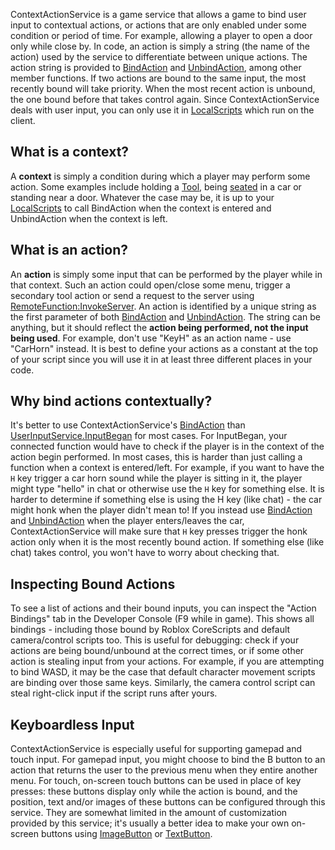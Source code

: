 ContextActionService is a game service that allows a game to bind user input
to contextual actions, or actions that are only enabled under some condition
or period of time. For example, allowing a player to open a door only while
close by. In code, an action is simply a string (the name of the action) used
by the service to differentiate between unique actions. The action string is
provided to [BindAction](https://create.roblox.com/docs/reference/engine/classes/ContextActionService#BindAction) and
[UnbindAction](https://create.roblox.com/docs/reference/engine/classes/ContextActionService#UnbindAction), among other member
functions. If two actions are bound to the same input, the most recently bound
will take priority. When the most recent action is unbound, the one bound
before that takes control again. Since ContextActionService deals with user
input, you can only use it in [LocalScripts](https://create.roblox.com/docs/reference/engine/classes/LocalScript) which run on the
client.

## What is a context?

A **context** is simply a condition during which a player may perform some
action. Some examples include holding a [Tool](https://create.roblox.com/docs/reference/engine/classes/Tool), being [seated](https://create.roblox.com/docs/reference/engine/classes/Seat) in a car
or standing near a door. Whatever the case may be, it is up to your
[LocalScripts](https://create.roblox.com/docs/reference/engine/classes/LocalScript) to call BindAction when the context is entered and
UnbindAction when the context is left.

## What is an action?

An **action** is simply some input that can be performed by the player while
in that context. Such an action could open/close some menu, trigger a
secondary tool action or send a request to the server using
[RemoteFunction:InvokeServer](https://create.roblox.com/docs/reference/engine/classes/RemoteFunction#InvokeServer). An action is identified by a unique string as
the first parameter of both [BindAction](https://create.roblox.com/docs/reference/engine/classes/ContextActionService#BindAction) and
[UnbindAction](https://create.roblox.com/docs/reference/engine/classes/ContextActionService#UnbindAction). The string can be anything,
but it should reflect the **action being performed, not the input being
used**. For example, don't use "KeyH" as an action name - use "CarHorn"
instead. It is best to define your actions as a constant at the top of your
script since you will use it in at least three different places in your code.

## Why bind actions contextually?

It's better to use ContextActionService's
[BindAction](https://create.roblox.com/docs/reference/engine/classes/ContextActionService#BindAction) than
[UserInputService.InputBegan](https://create.roblox.com/docs/reference/engine/classes/UserInputService#InputBegan) for most cases. For InputBegan, your connected
function would have to check if the player is in the context of the action
begin performed. In most cases, this is harder than just calling a function
when a context is entered/left. For example, if you want to have the `H` key
trigger a car horn sound while the player is sitting in it, the player might
type "hello" in chat or otherwise use the `H` key for something else. It is
harder to determine if something else is using the H key (like chat) - the car
might honk when the player didn't mean to! If you instead use
[BindAction](https://create.roblox.com/docs/reference/engine/classes/ContextActionService#BindAction) and
[UnbindAction](https://create.roblox.com/docs/reference/engine/classes/ContextActionService#UnbindAction) when the player enters/leaves
the car, ContextActionService will make sure that `H` key presses trigger the
honk action only when it is the most recently bound action. If something else
(like chat) takes control, you won't have to worry about checking that.

## Inspecting Bound Actions

To see a list of actions and their bound inputs, you can inspect the "Action
Bindings" tab in the Developer Console (F9 while in game). This shows all
bindings - including those bound by Roblox CoreScripts and default
camera/control scripts too. This is useful for debugging: check if your
actions are being bound/unbound at the correct times, or if some other action
is stealing input from your actions. For example, if you are attempting to
bind WASD, it may be the case that default character movement scripts are
binding over those same keys. Similarly, the camera control script can steal
right-click input if the script runs after yours.

## Keyboardless Input

ContextActionService is especially useful for supporting gamepad and touch
input. For gamepad input, you might choose to bind the B button to an action
that returns the user to the previous menu when they entire another menu. For
touch, on-screen touch buttons can be used in place of key presses: these
buttons display only while the action is bound, and the position, text and/or
images of these buttons can be configured through this service. They are
somewhat limited in the amount of customization provided by this service; it's
usually a better idea to make your own on-screen buttons using [ImageButton](https://create.roblox.com/docs/reference/engine/classes/ImageButton)
or [TextButton](https://create.roblox.com/docs/reference/engine/classes/TextButton).
